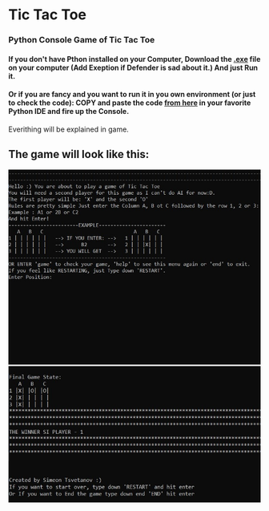 # Tic Tac Toe 

### Python Console Game of Tic Tac Toe 

#### If you don't have Pthon installed on your Computer, Download the [.exe](https://github.com/SimeonTsvetanov/Mini-Projects-Learning-Python/blob/master/Tic%20Tac%20Toe/tic_tac_toe_v1.exe) file on your computer (Add Exeption if Defender is sad about it.) And just Run it.

#### Or if you are fancy and you want to run it in you own environment (or just to check the code): COPY and paste the code [from here](https://github.com/SimeonTsvetanov/Mini-Projects-Learning-Python/blob/master/Tic%20Tac%20Toe/tic_tac_toe_v1.py) in your favorite Python IDE and fire up the Console. 

Everithing will be explained in game.

## The game will look like this:
![image1](https://github.com/SimeonTsvetanov/Mini-Projects-Learning-Python/blob/master/Tic%20Tac%20Toe/images/scr_shoot1.jpg)
![image2](https://github.com/SimeonTsvetanov/Mini-Projects-Learning-Python/blob/master/Tic%20Tac%20Toe/images/scr_shoot2.jpg)
